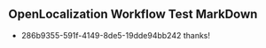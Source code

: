## OpenLocalization Workflow Test MarkDown
* 286b9355-591f-4149-8de5-19dde94bb242 thanks!

<!--HONumber=Jul16_HO2-->


